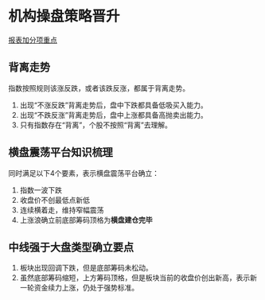 # 机构操盘策略晋升

[报表加分项重点](ch1.md)

## 背离走势

指数按照规则该涨反跌，或者该跌反涨，都属于背离走势。

1. 出现“不涨反跌”背离走势后，盘中下跌都具备低吸买入能力。
2. 出现“不跌反涨”背离走势后，盘中上涨都具备高抛卖出能力。
3. 只有指数存在“背离”，个股不按照“背离”去理解。

## 横盘震荡平台知识梳理

同时满足以下4个要素，表示横盘震荡平台确立：

1. 指数一波下跌
2. 收盘价不创最低点新低
3. 连续横着走，维持窄幅震荡
4. 上涨浪确立前底部筹码顶格为**横盘建仓完毕**

## 中线强于大盘类型确立要点

1. 板块出现回调下跌，但是底部筹码未松动。
2. 虽然底部筹码缩短，上方筹码顶格，但是板块当前的收盘价创出新高，表示新一轮资金续力上涨，仍处于强势标准。
